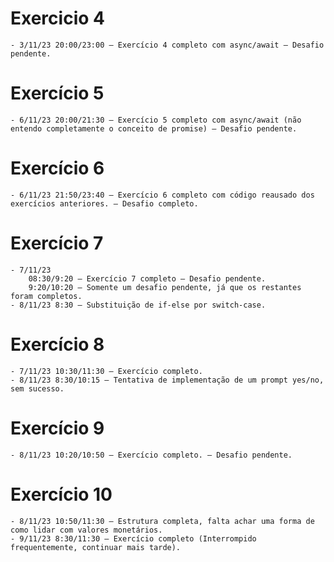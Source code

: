 # Exercicio 4

    - 3/11/23 20:00/23:00 – Exercício 4 completo com async/await — Desafio pendente.
# Exercício 5

    - 6/11/23 20:00/21:30 – Exercício 5 completo com async/await (não entendo completamente o conceito de promise) — Desafio pendente.
# Exercício 6

    - 6/11/23 21:50/23:40 – Exercício 6 completo com código reausado dos exercícios anteriores. — Desafio completo.
# Exercício 7

    - 7/11/23
        08:30/9:20 – Exercício 7 completo — Desafio pendente.
        9:20/10:20 – Somente um desafio pendente, já que os restantes foram completos.
    - 8/11/23 8:30 – Substituição de if-else por switch-case.

# Exercício 8

    - 7/11/23 10:30/11:30 – Exercício completo.
    - 8/11/23 8:30/10:15 – Tentativa de implementação de um prompt yes/no, sem sucesso. 

# Exercício 9

    - 8/11/23 10:20/10:50 – Exercício completo. — Desafio pendente. 

# Exercício 10

    - 8/11/23 10:50/11:30 – Estrutura completa, falta achar uma forma de como lidar com valores monetários.
    - 9/11/23 8:30/11:30 – Exercício completo (Interrompido frequentemente, continuar mais tarde).
